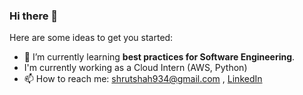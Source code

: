 ### Hi there 👋


Here are some ideas to get you started:

- 🌱 I’m currently learning **best practices for Software Engineering**.
- I'm currently working as a Cloud Intern (AWS, Python)
- 📫 How to reach me: shrutshah934@gmail.com , [LinkedIn](https://www.linkedin.com/in/shrut-shah-22260b1a4/) 
